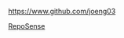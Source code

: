 
<!-- Give link to your github home page -->
<span id="github">https://www.github.com/joeng03</span>

<!-- [CS3281: Give your NUS-OSS project][CS3282: give your internal and external projects related to the module] -->
<span id="projects">[RepoSense](https://github.com/reposense)</span>
